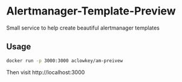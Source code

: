 # Alertmanager-Template-Preview
Small service to help create beautiful alertmanager templates 

## Usage
```sh
docker run -p 3000:3000 aclowkey/am-preivew
```
Then visit http://localhost:3000

